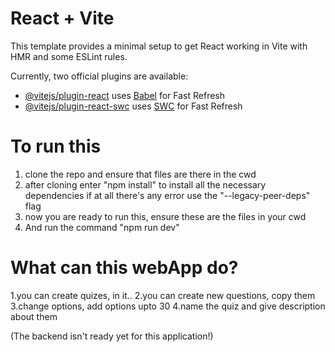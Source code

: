 # React + Vite

This template provides a minimal setup to get React working in Vite with HMR and some ESLint rules.

Currently, two official plugins are available:

- [@vitejs/plugin-react](https://github.com/vitejs/vite-plugin-react/blob/main/packages/plugin-react/README.md) uses [Babel](https://babeljs.io/) for Fast Refresh
- [@vitejs/plugin-react-swc](https://github.com/vitejs/vite-plugin-react-swc) uses [SWC](https://swc.rs/) for Fast Refresh

# To run this
1. clone the repo and ensure that files are there in the cwd
2. after cloning enter "npm install" to install all the necessary dependencies if at all there's any error use the "--legacy-peer-deps" flag
3. now you are ready to run this, ensure these are the files in your cwd
4. And run the command "npm run dev"

# What can this webApp do?
1.you can create quizes, in it..
2.you can create new questions, copy them
3.change options, add options upto 30
4.name the quiz and give description about them

(The backend isn't ready yet for this application!)
